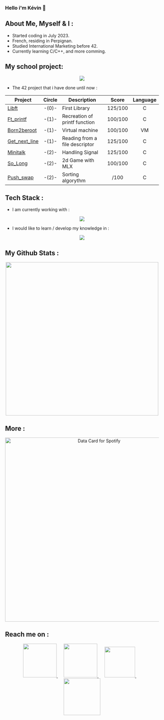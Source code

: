 ### Hello i'm Kévin 👋 
## About Me, Myself & I : 
* Started coding in July 2023.
* French, residing in Perpignan.
* Studied International Marketing before 42.
* Currently learning C/C++, and more comming.


## My school project: 
<p align="center">
  <a href="https://badge.mediaplus.ma/darkblue/kpourcel?1337Badge=off&UM6P=off)">
    <img src="https://badge.mediaplus.ma/darkblue/kpourcel?1337Badge=off&UM6P=off)" />
  </a>
</p>

* The 42 project that i have done until now :

| Project| Circle  | Description     | Score    | Language |
|--------|:-------:|-----------------|:--------:|:--------:|
|[Libft](https://github.com/Middle-555/libft)|-(0)-|First Library|125/100|C|
[Ft_printf](https://github.com/Middle-555/printf)|-(1)-|Recreation of printf function|100/100|C|
|[Born2beroot](https://github.com/Middle-555/Born2beRoot)|-(1)-|Virtual machine|100/100|VM|
|[Get_next_line](https://github.com/Middle-555/get_next_line)|-(1)-|Reading from a file descriptor|125/100|C|
|[Minitalk](https://github.com/Middle-555/Minitalk)|-(2)-|Handling Signal|125/100| C|
|[So_Long](https://github.com/Middle-555/so_long)|-(2)-|2d Game with MLX|100/100| C|
|[Push_swap](https://github.com/Middle-555/push_swap)|-(2)-|Sorting algorythm|/100|C|

## Tech Stack : 

* I am currently working with :

<p align="center">
  <a href="https://skillicons.dev">
    <img src="https://skillicons.dev/icons?i=git,c,vim,vscode" />
  </a>
</p>

* I would like to learn / develop my knowledge in :
 <p align="center">
  <a href="https://skillicons.dev">
    <img src="https://skillicons.dev/icons?i=js,html,python" />
  </a>
</p>
  

## My Github Stats :

<p align="center">
  <a href="https://github.com/Middle-555/github-stats-terminal-style">
    <img src="https://cdn.jsdelivr.net/gh/Middle-555/github-stats-terminal-style@latest/github_stats.svg" width ="500">
  </a>
</p>


## More : 
<p align="center">
<a href="https://data-card-for-spotify.herokuapp.com/api/card?user_id=kevinnzk555&show_border=true&custom_title=Middle%20Spotify%20Data&limit=3">
  <img src="https://data-card-for-spotify.herokuapp.com/api/card?user_id=kevinnzk555&show_border=true&custom_title=Middle%20Spotify%20Data&limit=3" alt="Data Card for Spotify" width ="600">
</a>
</p>


## Reach me on : 

<div align="center">
  <a href="https://lanyard-profile-readme.vercel.app/api/263255031967383554?theme=dark&bg=505050&hideBadges=true&idleMessage=Probably%20coding%20or%20listening%20music%20!">
    <img src="https://ziadoua.github.io/m3-Markdown-Badges/badges/Discord/discord3.svg" width="110">
  </a>
    &nbsp;&nbsp;&nbsp;&nbsp;
  <a href="https://www.linkedin.com/in/kevin-pourcel/">
    <img src="https://ziadoua.github.io/m3-Markdown-Badges/badges/LinkedIn/linkedin1.svg" width="110">
  </a>
    &nbsp;&nbsp;&nbsp;&nbsp;
  <a href="mailto:kpourcel@student.42perpignan.fr"">
    <img src="https://ziadoua.github.io/m3-Markdown-Badges/badges/Gmail/gmail1.svg" width="100">
  </a>
    &nbsp;&nbsp;&nbsp;&nbsp;
   <a href="https://www.instagram.com/pourcel.kevin?igsh=MWd6bnA4a2Z1MmhyNg%3D%3D&utm_source=qr">
    <img src="https://ziadoua.github.io/m3-Markdown-Badges/badges/Instagram/instagram2.svg" width="120">
  </a>
</div>







